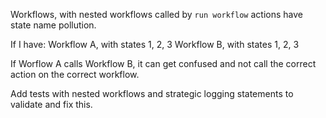 Workflows, with nested workflows called by `run workflow` actions have state name pollution.

If I have:
Workflow A, with states 1, 2, 3
Workflow B, with states 1, 2, 3

If Worflow A calls Workflow B, it can get confused and not call the correct action on the correct workflow.


Add tests with nested workflows and strategic logging statements to validate and fix this.